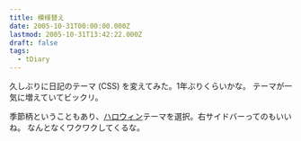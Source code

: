 ```yaml
---
title: 模様替え
date: 2005-10-31T00:00:00.000Z
lastmod: 2005-10-31T13:42:22.000Z
draft: false
tags:
  - tDiary
---
```


久しぶりに日記のテーマ (CSS) を変えてみた。1年ぶりくらいかな。 テーマが一気に増えていてビックリ。

季節柄ということもあり、[ハロウィン](http://www.tdiary.org/theme.sample.rhtml?theme=halloween)テーマを選択。右サイドバーってのもいいね。 なんとなくワクワクしてくるな。
